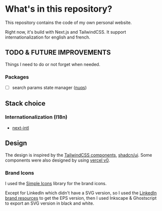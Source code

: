 # What's in this repository?

This repository contains the code of my own personal website.

Right now, it's build with Next.js and TailwindCSS.
It support internationalization for english and french.

## TODO & FUTURE IMPROVEMENTS

Things I need to do or not forget when needed.

### Packages

- [ ] search params state manager ([nuqs](https://nuqs.47ng.com/))

## Stack choice

### Internationalization (I18n)

- [next-intl](https://next-intl.dev/)

## Design

The design is inspired by the [TailwindCSS components](https://tailwindcss.com/), [shadcn/ui](https://ui.shadcn.com/).
Some components were also designed by using [vercel v0](https://v0.dev/).

### Brand Icons

I used the [Simple Icons](https://simpleicons.org/) library for the brand icons.

Except for LinkedIn which didn't have a SVG version, so I used the [LinkedIn brand resources](https://brand.linkedin.com/downloads) to get the EPS version, then I used Inkscape & Ghostscript to export an SVG version in black and white.
